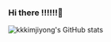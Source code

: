 ### Hi there !!!!!!👋

<!--
**kkkimjiyong/kkkimjiyong** is a ✨ _special_ ✨ repository because its `README.md` (this file) appears on your GitHub profile.

Here are some ideas to get you started:

- 🔭 I’m currently working on ...
- 🌱 I’m currently learning ...
- 👯 I’m looking to collaborate on ...
- 🤔 I’m looking for help with ...
- 💬 Ask me about ...
- 📫 How to reach me: ...
- 😄 Pronouns: ...
- ⚡ Fun fact: ...
-->
![kkkimjiyong's GitHub stats](https://github-readme-stats.vercel.app/api?username=kkkimjiyong&show_icons=true&theme=radical)
